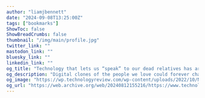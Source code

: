 ```yaml
---
author: "liamjbennett"
date: "2024-09-08T13:25:00Z"
tags: ["bookmarks"]
ShowToc: false
ShowBreadCrumbs: false
thumbnail: "/img/main/profile.jpg"
twitter_link: ""
mastodon_link: ""
bluesky_link: ""
linkedin_link: ""
og_title: "Technology that lets us “speak” to our dead relatives has arrived. Are we ready?"
og_description: "Digital clones of the people we love could forever change how we grieve."
og_image: "https://wp.technologyreview.com/wp-content/uploads/2022/10/ND22_Grief-Finals_thumb.jpeg"
og_url: "https://web.archive.org/web/20240812155216/https://www.technologyreview.com/2022/10/18/1061320/digital-clones-of-dead-people/"
---
```

